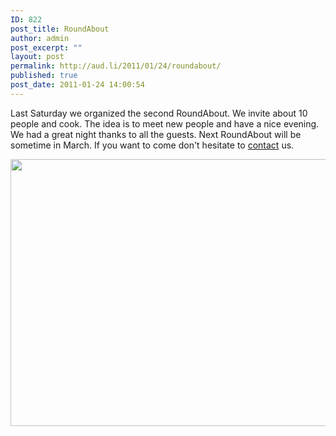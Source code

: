 ```yaml
---
ID: 822
post_title: RoundAbout
author: admin
post_excerpt: ""
layout: post
permalink: http://aud.li/2011/01/24/roundabout/
published: true
post_date: 2011-01-24 14:00:54
---
```

Last Saturday we organized the second RoundAbout. We invite about 10 people and cook. The idea is to meet new people and have a nice evening. We had a great night thanks to all the guests. Next RoundAbout will be sometime in March. If you want to come don't hesitate to <a href="http://aud.li/roundabout">contact</a> us.

<a href="http://aud.li/wp-content/uploads/2011/01/RoundAbout_s.jpg"><img class="aligncenter size-full wp-image-823" title="RoundAbout_s" src="http://aud.li/wp-content/uploads/2011/01/RoundAbout_s.jpg" alt="" width="640" height="427" /></a>